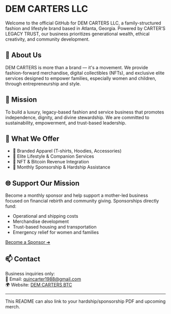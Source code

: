 # DEM CARTERS LLC

Welcome to the official GitHub for DEM CARTERS LLC, a family-structured fashion and lifestyle brand based in Atlanta, Georgia. Powered by CARTER’S LEGACY TRUST, our business prioritizes generational wealth, ethical creativity, and community development.

## 👑 About Us

DEM CARTERS is more than a brand — it's a movement. We provide fashion-forward merchandise, digital collectibles (NFTs), and exclusive elite services designed to empower families, especially women and children, through entrepreneurship and style.

## 🎯 Mission

To build a luxury, legacy-based fashion and service business that promotes independence, dignity, and divine stewardship. We are committed to sustainability, empowerment, and trust-based leadership.

## 💼 What We Offer

- 🔹 Branded Apparel (T-shirts, Hoodies, Accessories)
- 🔹 Elite Lifestyle & Companion Services
- 🔹 NFT & Bitcoin Revenue Integration
- 🔹 Monthly Sponsorship & Hardship Assistance

## 🌐 Support Our Mission

Become a monthly sponsor and help support a mother-led business focused on financial rebirth and community giving. Sponsorships directly fund:

- Operational and shipping costs
- Merchandise development
- Trust-based housing and transportation
- Emergency relief for women and families

[Become a Sponsor ➜](https://sites.google.com/view/demcartersbtc)

## 📫 Contact

Business inquiries only:  
📧 Email: quincarter1988@gmail.com  
🌍 Website: [DEM CARTERS BTC](https://sites.google.com/view/demcartersbtc)

---

This README can also link to your hardship/sponsorship PDF and upcoming merch.

